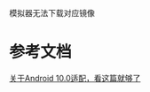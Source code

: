 
模拟器无法下载对应镜像

# 参考文档
[关于Android 10.0适配，看这篇就够了](https://blog.csdn.net/weixin_40611659/article/details/95174124)